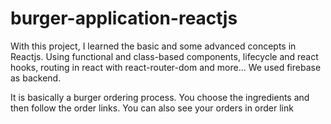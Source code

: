 # burger-application-reactjs
With this project, I learned the basic and some advanced concepts in Reactjs.
Using functional and class-based components, lifecycle and react hooks, routing in react with react-router-dom and more...
We used firebase as backend.

It is basically a burger ordering process. You choose the ingredients and then follow the order links.
You can also see your orders in order link
